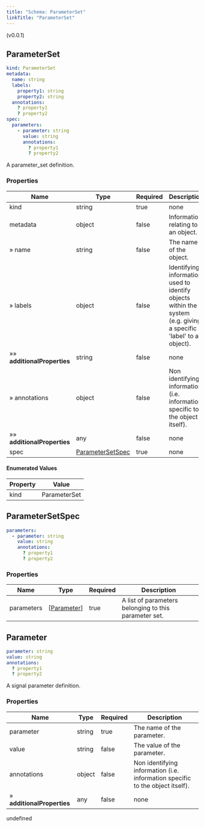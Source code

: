 ```yaml
---
title: "Schema: ParameterSet"
linkTitle: "ParameterSet"
---
```


(v0.0.1)

<h2 id="tocS_ParameterSet">ParameterSet</h2>

<a id="schemaparameterset"></a>
<a id="schema_ParameterSet"></a>
<a id="tocSparameterset"></a>
<a id="tocsparameterset"></a>

```yaml
kind: ParameterSet
metadata:
  name: string
  labels:
    property1: string
    property2: string
  annotations:
    ? property1
    ? property2
spec:
  parameters:
    - parameter: string
      value: string
      annotations:
        ? property1
        ? property2

```

A parameter_set definition.

### Properties

|Name|Type|Required|Description|
|---|---|---|---|
|kind|string|true|none|
|metadata|object|false|Information relating to an object.|
|» name|string|false|The name of the object.|
|» labels|object|false|Identifying information used to identify objects within the system (e.g. giving a specific 'label' to an object).|
|»» **additionalProperties**|string|false|none|
|» annotations|object|false|Non identifying information (i.e. information specific to the object itself).|
|»» **additionalProperties**|any|false|none|
|spec|[ParameterSetSpec](#schemaparametersetspec)|true|none|

#### Enumerated Values

|Property|Value|
|---|---|
|kind|ParameterSet|

<h2 id="tocS_ParameterSetSpec">ParameterSetSpec</h2>

<a id="schemaparametersetspec"></a>
<a id="schema_ParameterSetSpec"></a>
<a id="tocSparametersetspec"></a>
<a id="tocsparametersetspec"></a>

```yaml
parameters:
  - parameter: string
    value: string
    annotations:
      ? property1
      ? property2

```

### Properties

|Name|Type|Required|Description|
|---|---|---|---|
|parameters|[[Parameter](#schemaparameter)]|true|A list of parameters belonging to this parameter set.|

<h2 id="tocS_Parameter">Parameter</h2>

<a id="schemaparameter"></a>
<a id="schema_Parameter"></a>
<a id="tocSparameter"></a>
<a id="tocsparameter"></a>

```yaml
parameter: string
value: string
annotations:
  ? property1
  ? property2

```

A signal parameter definition.

### Properties

|Name|Type|Required|Description|
|---|---|---|---|
|parameter|string|true|The name of the parameter.|
|value|string|false|The value of the parameter.|
|annotations|object|false|Non identifying information (i.e. information specific to the object itself).|
|» **additionalProperties**|any|false|none|

undefined

